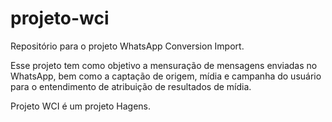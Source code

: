 # projeto-wci
Repositório para o projeto WhatsApp Conversion Import.

Esse projeto tem como objetivo a mensuração de mensagens enviadas no WhatsApp, bem como a captação de origem, mídia e campanha do usuário para o entendimento de atribuição de resultados de mídia. 

Projeto WCI é um projeto Hagens.
